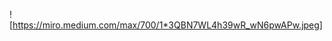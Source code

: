 <script>
  window.alert("it's alive!")
</script>
![https://miro.medium.com/max/700/1*3QBN7WL4h39wR_wN6pwAPw.jpeg]
